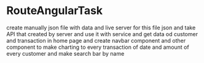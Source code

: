 # RouteAngularTask
create manually json file with data and live server for this file json and take API that created by server and use it with service and get data od customer and transaction in home page and create navbar component and other component to make charting to every transaction of date and amount of every customer and make search bar by name
